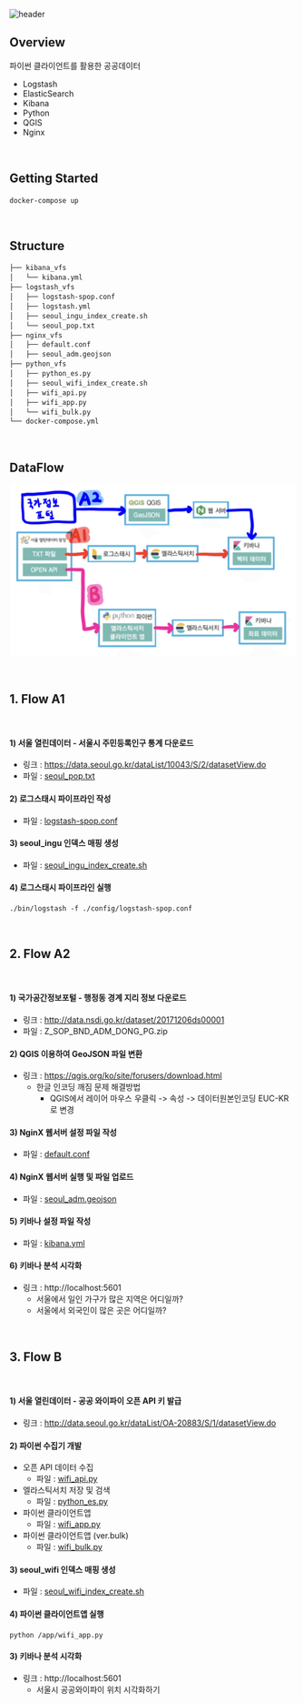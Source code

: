 ![header](https://capsule-render.vercel.app/api?type=rounded&color=auto&height=300&section=header&text=ElasticSearch_Study&fontSize=70)

## Overview


파이썬 클라이언트를 활용한 공공데이터
* Logstash
* ElasticSearch
* Kibana
* Python
* QGIS
* Nginx

<br>

## Getting Started

```
docker-compose up
```

<br>

## Structure


```bash
├── kibana_vfs
│   └── kibana.yml
├── logstash_vfs
│   ├── logstash-spop.conf
│   ├── logstash.yml
│   ├── seoul_ingu_index_create.sh
│   └── seoul_pop.txt
├── nginx_vfs
│   ├── default.conf
│   ├── seoul_adm.geojson
├── python_vfs
│   ├── python_es.py
│   ├── seoul_wifi_index_create.sh
│   ├── wifi_api.py
│   ├── wifi_app.py
│   └── wifi_bulk.py
└── docker-compose.yml
``` 

<br>

## DataFlow
![Github_Logo](/static/data_analytics_flow.jpeg)

<br>

## 1. Flow A1

<br>

#### 1) 서울 열린데이터 - 서울시 주민등록인구 통계 다운로드
* 링크 : https://data.seoul.go.kr/dataList/10043/S/2/datasetView.do
* 파일 : [seoul_pop.txt](/logstash_vfs/seoul_pop.txt)

#### 2) 로그스태시 파이프라인 작성
* 파일 : [logstash-spop.conf](/logstash_vfs/logstash-spop.conf)

#### 3) seoul_ingu 인덱스 매핑 생성
* 파일 : [seoul_ingu_index_create.sh](/logstash_vfs/seoul_ingu_index_create.sh)

#### 4) 로그스태시 파이프라인 실행
```
./bin/logstash -f ./config/logstash-spop.conf
```

<br>

## 2. Flow A2

<br>

#### 1) 국가공간정보포털 - 행정동 경계 지리 정보 다운로드
* 링크 : http://data.nsdi.go.kr/dataset/20171206ds00001
* 파일 : Z_SOP_BND_ADM_DONG_PG.zip

#### 2) QGIS 이용하여 GeoJSON 파일 변환
* 링크 : https://qgis.org/ko/site/forusers/download.html
    * 한글 인코딩 깨짐 문제 해결방법
        * QGIS에서 레이어 마우스 우클릭 -> 속성 -> 데이터원본인코딩 EUC-KR로 변경

#### 3) NginX 웹서버 설정 파일 작성
* 파일 : [default.conf](/nginx_vfs/default.conf)

#### 4) NginX 웹서버 실행 및 파일 업로드
* 파일 : [seoul_adm.geojson](/nginx_vfs/seoul_adm.geojson)

#### 5) 키바나 설정 파일 작성
* 파일 : [kibana.yml](/kibana_vfs/kibana.yml)

#### 6) 키바나 분석 시각화
* 링크 : http://localhost:5601
  * 서울에서 일인 가구가 많은 지역은 어디일까?
  * 서울에서 외국인이 많은 곳은 어디일까?

<br>

## 3. Flow B

<br>

#### 1) 서울 열린데이터 - 공공 와이파이 오픈 API 키 발급
* 링크 : http://data.seoul.go.kr/dataList/OA-20883/S/1/datasetView.do

#### 2) 파이썬 수집기 개발
* 오픈 API 데이터 수집
    * 파일 : [wifi_api.py](/python_vfs/wifi_api.py)
* 엘라스틱서치 저장 및 검색
    * 파일 : [python_es.py](/python_vfs/python_es.py)
* 파이썬 클라이언트앱
    * 파일 : [wifi_app.py](/python_vfs/wifi_app.py)
* 파이썬 클라이언트앱 (ver.bulk)
    * 파일 : [wifi_bulk.py](/python_vfs/wifi_bulk.py)

#### 3) seoul_wifi 인덱스 매핑 생성
* 파일 : [seoul_wifi_index_create.sh](/python_vfs/seoul_wifi_index_create.sh)

#### 4) 파이썬 클라이언트앱 실행
```
python /app/wifi_app.py
```

#### 3) 키바나 분석 시각화
* 링크 : http://localhost:5601
  * 서울시 공공와이파이 위치 시각화하기